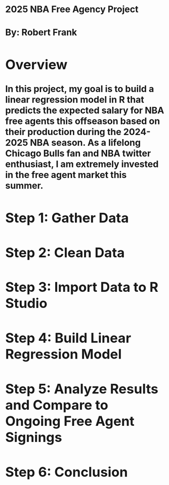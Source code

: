<h1> 2025 NBA Free Agency Project <br/><a <h1>
<h4> By: Robert Frank </h4>

<h2> Overview </h2>
In this project, my goal is to build a linear regression model in R that predicts the expected salary for NBA free agents this offseason based on their production during the 2024-2025 NBA season. As a lifelong Chicago Bulls fan and NBA twitter enthusiast, I am extremely invested in the free agent market this summer. 
<h2> Step 1: Gather Data </h2>

<h2> Step 2: Clean Data </h2>

<h2> Step 3: Import Data to R Studio </h2>

<h2> Step 4: Build Linear Regression Model </h2>

<h2> Step 5: Analyze Results and Compare to Ongoing Free Agent Signings </h2>

<h2> Step 6: Conclusion </h2>
